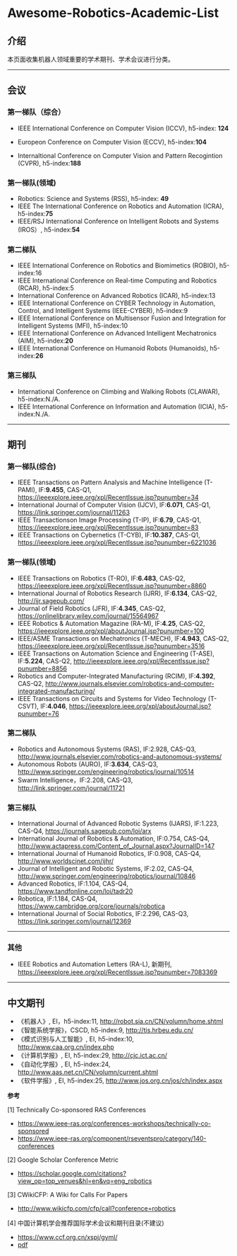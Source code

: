 # Awesome-Robotics-Academic-List

## 介绍

本页面收集机器人领域重要的学术期刊、学术会议进行分类。

---

## 会议

### 第一梯队（综合）
- IEEE International Conference on Computer Vision (ICCV), h5-index:	**124**

- Europeon Conference on Computer Vision (ECCV), h5-index:**104**

- Internaltional Conference on Computer Vision and Pattern Recogintion (CVPR), h5-index:**188**


### 第一梯队(领域)

- Robotics: Science and Systems (RSS), h5-index: **49**
- IEEE The International Conference on Robotics and Automation (ICRA), h5-index:**75**
- IEEE/RSJ International Conference on Intelligent Robots and Systems (IROS）, h5-index:**54**

### 第二梯队

- IEEE International Conference on Robotics and Biomimetics (ROBIO), h5-index:16
- IEEE International Conference on Real-time Computing and Robotics (RCAR), h5-index:5
- International Conference on Advanced Robotics (ICAR), h5-index:13
- IEEE International Conference on CYBER Technology in Automation, Control, and Intelligent Systems (IEEE-CYBER), h5-index:9
- IEEE International Conference on Multisensor Fusion and Integration for Intelligent Systems (MFI), h5-index:10
- IEEE International Conference on Advanced Intelligent Mechatronics (AIM), h5-index:**20**
- IEEE International Conference on Humanoid Robots (Humanoids), h5-index:**26**

### 第三梯队

- International Conference on Climbing and Walking Robots (CLAWAR), h5-index:N./A.
- IEEE International Conference on Information and Automation (ICIA), h5-index:N./A.

---


## 期刊

### 第一梯队(综合)

- IEEE Transactions on Pattern Analysis and Machine Intelligence (T-PAMI), IF:**9.455**, CAS-Q1, https://ieeexplore.ieee.org/xpl/RecentIssue.jsp?punumber=34
- International Journal of Computer Vision (IJCV), IF:**6.071**, CAS-Q1, https://link.springer.com/journal/11263
- IEEE Transactionson Image Processing (T-IP), IF:**6.79**, CAS-Q1, https://ieeexplore.ieee.org/xpl/RecentIssue.jsp?punumber=83
- IEEE Transactions on Cybernetics (T-CYB), IF:**10.387**, CAS-Q1, https://ieeexplore.ieee.org/xpl/RecentIssue.jsp?punumber=6221036
  
### 第一梯队(领域)

- IEEE Transactions on Robotics (T-RO), IF:**6.483**, CAS-Q2, https://ieeexplore.ieee.org/xpl/RecentIssue.jsp?punumber=8860
- International Journal of Robotics Research (IJRR), IF:**6.134**, CAS-Q2, http://ijr.sagepub.com/
- Journal of Field Robotics (JFR), IF:**4.345**, CAS-Q2, https://onlinelibrary.wiley.com/journal/15564967
- IEEE Robotics & Automation Magazine (RA-M), IF:**4.25**, CAS-Q2, https://ieeexplore.ieee.org/xpl/aboutJournal.jsp?punumber=100
- IEEE/ASME Transactions on Mechatronics (T-MECH), IF:**4.943**, CAS-Q2, https://ieeexplore.ieee.org/xpl/RecentIssue.jsp?punumber=3516
- IEEE Transactions on Automation Science and Engineering (T-ASE), IF:**5.224**, CAS-Q2, http://ieeexplore.ieee.org/xpl/RecentIssue.jsp?punumber=8856
- Robotics and Computer-Integrated Manufacturing (RCIM), IF:**4.392**, CAS-Q2, http://www.journals.elsevier.com/robotics-and-computer-integrated-manufacturing/
- IEEE Transactions on Circuits and Systems for Video Technology (T-CSVT), IF:**4.046**, https://ieeexplore.ieee.org/xpl/aboutJournal.jsp?punumber=76

### 第二梯队

- Robotics and Autonomous Systems (RAS), IF:2.928, CAS-Q3, http://www.journals.elsevier.com/robotics-and-autonomous-systems/
- Autonomous Robots (AURO), IF:**3.634**, CAS-Q3, http://www.springer.com/engineering/robotics/journal/10514
- Swarm Intelligence，IF:2.208, CAS-Q3, http://link.springer.com/journal/11721

### 第三梯队

- International Journal of Advanced Robotic Systems (IJARS), IF:1.223, CAS-Q4, https://journals.sagepub.com/loi/arx
- International Journal of Robotics & Automation, IF:0.754, CAS-Q4, http://www.actapress.com/Content_of_Journal.aspx?JournalID=147
- International Journal of Humanoid Robotics, IF:0.908, CAS-Q4, http://www.worldscinet.com/ijhr/
- Journal of Intelligent and Robotic Systems, IF:2.02, CAS-Q4, http://www.springer.com/engineering/robotics/journal/10846
- Advanced Robotics, IF:1.104, CAS-Q4, https://www.tandfonline.com/loi/tadr20
- Robotica, IF:1.184, CAS-Q4, https://www.cambridge.org/core/journals/robotica
- International Journal of Social Robotics, IF:2.296, CAS-Q3, https://link.springer.com/journal/12369

---

### 其他

- IEEE Robotics and Automation Letters (RA-L), 新期刊, https://ieeexplore.ieee.org/xpl/RecentIssue.jsp?punumber=7083369

---

## 中文期刊
- 《机器人》, EI，h5-index:11, http://robot.sia.cn/CN/volumn/home.shtml
- 《智能系统学报》，CSCD, h5-index:9, http://tis.hrbeu.edu.cn/
- 《模式识别与人工智能》, EI, h5-index:10, http://www.caa.org.cn/index.php
- 《计算机学报》, EI, h5-index:29, http://cjc.ict.ac.cn/
- 《自动化学报》, EI, h5-index:24, http://www.aas.net.cn/CN/volumn/current.shtml
- 《软件学报》, EI, h5-index:25, http://www.jos.org.cn/jos/ch/index.aspx

**参考** 

[1] Technically Co-sponsored RAS Conferences
   - https://www.ieee-ras.org/conferences-workshops/technically-co-sponsored
   - https://www.ieee-ras.org/component/rseventspro/category/140-conferences
  
[2] Google Scholar Conference Metric
   - https://scholar.google.com/citations?view_op=top_venues&hl=en&vq=eng_robotics

[3] CWikiCFP: A Wiki for Calls For Papers
   - http://www.wikicfp.com/cfp/call?conference=robotics
  
[4] 中国计算机学会推荐国际学术会议和期刊目录(不建议)
   - https://www.ccf.org.cn/xspj/gyml/
   - [pdf](./pdfs/中国计算机学会推荐国际学术会议和期刊目录-2019.pdf)